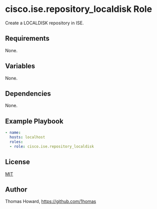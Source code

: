 # cisco.ise.repository_localdisk Role

Create a LOCALDISK repository in ISE.

## Requirements

None.

## Variables

None.

## Dependencies

None.

## Example Playbook

```yaml
- name:
  hosts: localhost
  roles:
  - role: cisco.ise.repository_localdisk
```

## License

[MIT](https://mit-license.org/)

## Author

Thomas Howard, <https://github.com/1homas>
